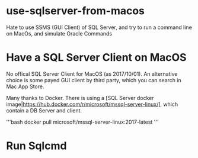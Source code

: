 # use-sqlserver-from-macos
Hate to use SSMS (GUI Client) of SQL Server, and try to run a command line on MacOs, and simulate Oracle Commands 


# Have a SQL Server Client on MacOS
No offical SQL Server Client for MacOS (as 2017/10/01). An alternative choice is some payed GUI client by third party, which you can search in Mac App Store.

Many thanks to Docker. There is using a [SQL Server docker image|https://hub.docker.com/r/microsoft/mssql-server-linux/], which contain a DB Server and client.

'''bash
docker pull microsoft/mssql-server-linux:2017-latest
'''


# Run Sqlcmd


